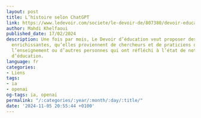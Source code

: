 ```yaml
---
layout: post
title: L’histoire selon ChatGPT
link: https://www.ledevoir.com/societe/le-devoir-de/807380/devoir-education-histoire-selon-chatgpt
author: Mahdi Khelfaoui
published_date: 17/02/2024
description: Une fois par mois, Le Devoir d’éducation veut proposer des contributions
  enrichissantes, qu’elles proviennent de chercheurs et de praticiens du milieu de
  l’enseignement ou d’autres personnes qui ont réfléchi à l’état de notre système
  d’éducation.
language: fr
categories:
- Liens
tags:
- ia
- openai
og-tags: ia, openai
permalink: "/:categories/:year/:month/:day/:title/"
date: '2024-11-05 20:55:44 +0100'
---
```

